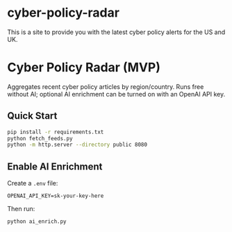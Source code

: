 # cyber-policy-radar
This is a site to provide you with the latest cyber policy alerts for the US and UK. 

# Cyber Policy Radar (MVP)
Aggregates recent cyber policy articles by region/country. Runs free without AI; optional AI enrichment can be turned on with an OpenAI API key.

## Quick Start
```bash
pip install -r requirements.txt
python fetch_feeds.py
python -m http.server --directory public 8080
```

## Enable AI Enrichment
Create a `.env` file:
```
OPENAI_API_KEY=sk-your-key-here
```
Then run:
```bash
python ai_enrich.py
```
